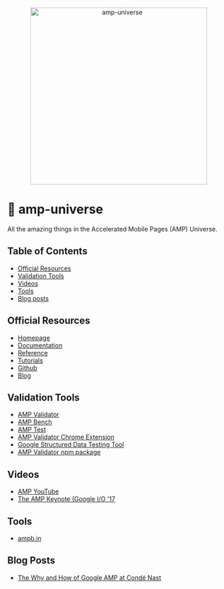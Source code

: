 <p align="center">
  <br>
  <img width="400" src="https://rawgit.com/jeffjose/amp-universe/master/logo-blue.png" alt="amp-universe">
  <br>
</p>


🌌 amp-universe
===============

All the amazing things in the Accelerated Mobile Pages (AMP) Universe.

## Table of Contents
- [Official Resources](#official-resources)
- [Validation Tools](#validation-tools)
- [Videos](#videos)
- [Tools](#tools)
- [Blog posts](#blog-posts)

## Official Resources
* [Homepage](https://ampproject.org)
* [Documentation](https://ampproject.org/docs/)
* [Reference](https://ampproject.org/docs/reference/components)
* [Tutorials](https://ampproject.org/docs/tutorials/create)
* [Github](https://github.com/ampproject/amphtml)
* [Blog](https://amphtml.wordpress.com/)

## Validation Tools
* [AMP Validator](https://validator.ampproject.org/)
* [AMP Bench](https://ampbench.appspot.com/)
* [AMP Test](https://search.google.com/test/amp)
* [AMP Validator Chrome Extension](https://chrome.google.com/webstore/detail/amp-validator/nmoffdblmcmgeicmolmhobpoocbbmknc?hl=en)
* [Google Structured Data Testing Tool](https://search.google.com/structured-data/testing-tool)
* [AMP Validator npm package](https://www.npmjs.com/package/amphtml-validator)

## Videos
* [AMP YouTube](https://www.youtube.com/c/TheAMPProject)
* [The AMP Keynote (Google I/O '17](https://www.youtube.com/watch?v=BGyF5Uh3w1M)

## Tools
* [ampb.in](https://ampb.in)

## Blog Posts
* [The Why and How of Google AMP at Condé Nast](https://technology.condenast.com/story/the-why-and-how-of-google-amp-at-conde-nast)

